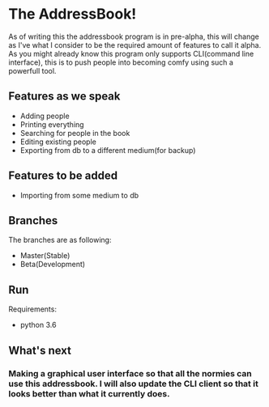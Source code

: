 # The AddressBook!


As of writing this the addressbook program is in pre-alpha, this will change as I've what I consider to be the 
required amount of features to call it alpha.
As you might already know this program only supports CLI(command line interface), this is to push people into becoming comfy using such a powerfull tool.


## Features as we speak
* Adding people
* Printing everything
* Searching for people in the book
* Editing existing people
* Exporting from db to a different medium(for backup)

## Features to be added
* Importing from some medium to db

## Branches
The branches are as following:
* Master(Stable)
* Beta(Development)

## Run
Requirements:
* python 3.6

## What's next
### Making a graphical user interface so that all the normies can use this addressbook. I will also update the CLI client so that it looks better than what it currently does. 


